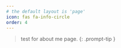 ```yaml
---
# the default layout is 'page'
icon: fas fa-info-circle
order: 4
---
```


> test for about me page.
{: .prompt-tip }


